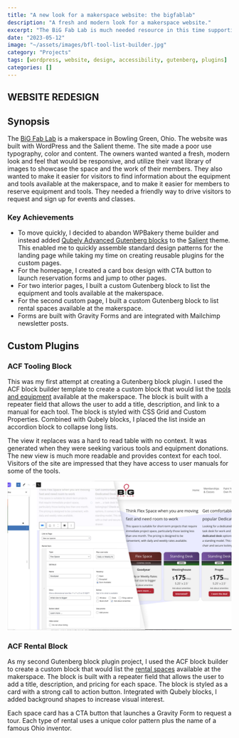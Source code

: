 ```yaml
---
title: "A new look for a makerspace website: the bigfablab"
description: "A fresh and modern look for a makerspace website."
excerpt: "The BiG Fab Lab is much needed resource in this time supporting a larger entrepeneural community. The project continues to grow and I am proud to be a part of it."
date: "2023-05-12"
image: "~/assets/images/bfl-tool-list-builder.jpg"
category: "Projects"
tags: [wordpress, website, design, accessibility, gutenberg, plugins]
categories: []
---
```


## WEBSITE REDESIGN

## Synopsis

The [BiG Fab Lab](https://bigfablab.com/) is a makerspace in Bowling Green, Ohio. The website was built with WordPress and the Salient theme. The site made a poor use typography, color and content. The owners  wanted wanted a fresh, modern look and feel that would be responsive, and utilize their vast library of images to showcase the space and the work of their members. They also wanted to make it easier for visitors to find information about the equipment and tools available at the makerspace, and to make it easier for members to reserve equipment and tools. They needed a friendly way to drive visitors to request and sign up for events and classes. 

### Key Achievements

- To move quickly, I decided to abandon WPBakery theme builder and instead added [Qubely Advanced Gutenberg blocks](https://wordpress.org/plugins/qubely/)  to the [Salient](https://themenectar.com/salient/) theme. This enabled me to quickly assemble standard design patterns for the landing page while taking my time on creating reusable plugins for the custom pages.
- For the homepage, I created a card box design with CTA button to launch reservation forms and jump to other pages.
- For two interior pages, I built a custom Gutenberg block to list the equipment and tools available at the makerspace.
- For the second custom page, I built a custom Gutenberg block to list rental spaces available at the makerspace.
- Forms are built with Gravity Forms and are integrated with Mailchimp newsletter posts.

## Custom Plugins

### ACF Tooling Block

This was my first attempt at creating a Gutenberg block plugin. I used the ACF block builder template to create a custom block that would list the [tools and equipment](https://bigfablab.com/facilities/tools/) available at the makerspace. The block is built with a repeater field that allows the user to add a title, description, and link to a manual for each tool. The block is styled with CSS Grid and Custom Properties. Combined with Qubely blocks, I placed the list inside an accordion block to collapse long lists. 

The view it replaces was a hard to read table with no context. It was generated when they were seeking various tools and equipment donations. The new view is much more readable and provides context for each tool. Visitors of the site are impressed that they have access to user manuals for some of the tools.
 
![ACF builder page overlaying rendered page](../../src/assets/images/bfl-space-builder-plugin.jpg)

### ACF Rental Block

As my second Gutenberg block plugin project, I used the ACF block builder to create a custom block that would list the [rental spaces](https://bigfablab.com/facilities/storage-studio/) available at the makerspace. The block is built with a repeater field that allows the user to add a title, description, and pricing for each space. The block is styled as a card with a strong call to action button. Integrated with Qubely blocks, I added background shapes to increase visual interest.

Each space card has a CTA button that launches a Gravity Form to request a tour. Each type of rental uses a unique color pattern plus the name of a famous Ohio inventor. 